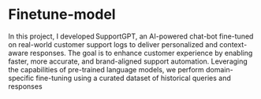 # Finetune-model
In this project, I developed SupportGPT, an AI-powered chat-bot fine-tuned on real-world customer support logs to deliver personalized and context-aware responses. The goal is to enhance customer experience by enabling faster, more accurate, and brand-aligned support automation. Leveraging the capabilities of pre-trained language models, we perform domain-specific fine-tuning using a curated dataset of historical queries and responses
